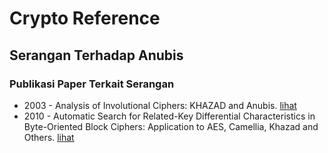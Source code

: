 # Crypto Reference

## Serangan Terhadap Anubis

### Publikasi Paper Terkait Serangan

* 2003 - Analysis of Involutional Ciphers: KHAZAD and Anubis. [lihat](2003.biryukov.pdf)
* 2010 - Automatic Search for Related-Key Differential Characteristics in Byte-Oriented Block Ciphers: Application to AES, Camellia, Khazad and Others. [lihat](2010.biryukov_nikolic.pdf)

